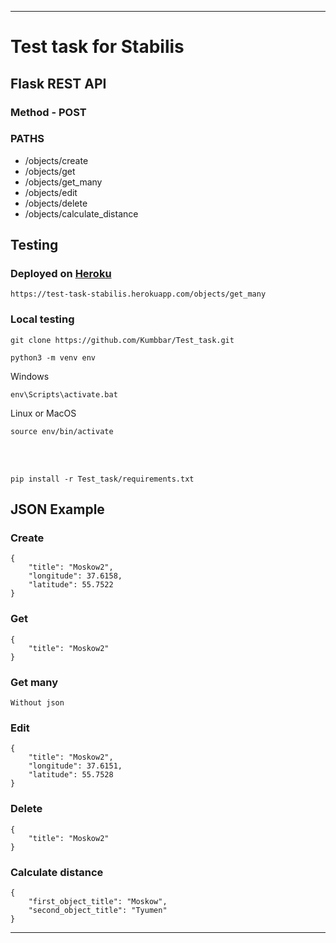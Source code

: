 ***
# Test task for Stabilis
## Flask REST API
### Method - POST
### PATHS
* /objects/create
* /objects/get
* /objects/get_many
* /objects/edit
* /objects/delete
* /objects/calculate_distance

## Testing
### Deployed on [Heroku](https://test-task-stabilis.herokuapp.com/objects/get_many)
```
https://test-task-stabilis.herokuapp.com/objects/get_many
```
### Local testing
```
git clone https://github.com/Kumbbar/Test_task.git
```
```
python3 -m venv env
```
Windows
```
env\Scripts\activate.bat
```
Linux or MacOS
```
source env/bin/activate
```
<br>
<br>

```
pip install -r Test_task/requirements.txt
```
## JSON Example
### Create
```
{
    "title": "Moskow2",
    "longitude": 37.6158,
    "latitude": 55.7522
}
```
### Get
```
{
    "title": "Moskow2"
}
```

### Get many
```
Without json
```
### Edit
```
{
    "title": "Moskow2",
    "longitude": 37.6151,
    "latitude": 55.7528
}
```
### Delete
```
{
    "title": "Moskow2"
}
```
### Calculate distance
```
{
    "first_object_title": "Moskow",
    "second_object_title": "Tyumen"
}

```
***
